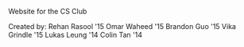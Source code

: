 Website for the CS Club

Created by:
Rehan Rasool '15
Omar Waheed '15
Brandon Guo '15
Vika Grindle '15
Lukas Leung '14
Colin Tan '14
